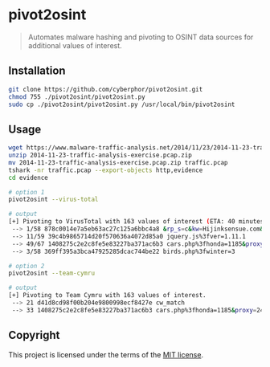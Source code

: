 # pivot2osint
> Automates malware hashing and pivoting to OSINT data sources for additional values of interest.

## Installation
```bash
git clone https://github.com/cyberphor/pivot2osint.git 
chmod 755 ./pivot2osint/pivot2osint.py
sudo cp ./pivot2osint/pivot2osint.py /usr/local/bin/pivot2osint
```

## Usage
```bash
wget https://www.malware-traffic-analysis.net/2014/11/23/2014-11-23-traffic-analysis-exercise.pcap.zip
unzip 2014-11-23-traffic-analysis-exercise.pcap.zip
mv 2014-11-23-traffic-analysis-exercise.pcap.zip traffic.pcap
tshark -nr traffic.pcap --export-objects http,evidence
cd evidence
```
```bash
# option 1
pivot2osint --virus-total

# output
[+] Pivoting to VirusTotal with 163 values of interest (ETA: 40 minutes, 12:44:52).
 --> 1/58 878c0014e7a5eb63ac27c125a6bbc4a8 &rp_s=c&kw=Hijinksensue.com&tg_i.Site=Hijinksensue.com&p_pos=btf&p_screen_res=1440x900
 --> 11/59 39c4b9865714d20f570636a4072d85a0 jquery.js%3fver=1.11.1
 --> 49/67 1408275c2e2c8fe5e83227ba371ac6b3 cars.php%3fhonda=1185&proxy=2442&timeline=4&jobs=823&image=171&join=757&list=679
 --> 3/58 369ff395a3bca47925285dcac744be22 birds.php%3fwinter=3
```
```bash
# option 2
pivot2osint --team-cymru

# output
[+] Pivoting to Team Cymru with 163 values of interest.
 --> 21 d41d8cd98f00b204e9800998ecf8427e cw_match
 --> 33 1408275c2e2c8fe5e83227ba371ac6b3 cars.php%3fhonda=1185&proxy=2442&timeline=4&jobs=823&image=171&join=757&list=679
```

## Copyright
This project is licensed under the terms of the [MIT license](/LICENSE).
